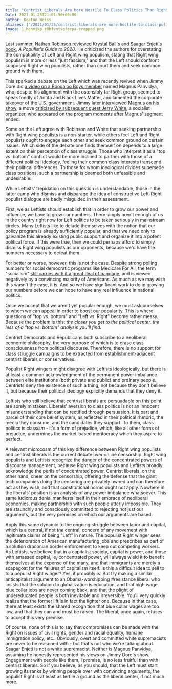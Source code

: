 ```yaml
---
title: "Centrist Liberals Are More Hostile To Class Politics Than Right Wing Populists"
Date: 2021-01-25T21:01:56+00:00
author: Keaton Weiss
aliases: ["/2021/01/25/centrist-liberals-are-more-hostile-to-class-politics-than-right-wing-populists"]
image: 1_hgnmjkp_r0hfvmtsgfocpa-cropped.png
---
```


Last summer, [Nathan Robinson reviewed Krystal Ball's and Saagar Enjeti's book](https://www.currentaffairs.org/2020/06/isnt-right-wing-populism-just-fascism), *A Populist's Guide to 2020*. He criticized the authors for overstating the compatibility of Left and Right wing populism, stating that Right wing populism is more or less "just fascism," and that the Left should confront supposed Right wing populists, rather than court them and seek common ground with them.

This sparked a debate on the Left which was recently revived when Jimmy Dore did [a video on a Boogaloo Boys member](https://www.youtube.com/watch?v=5ZMB9052rEs&t) named Magnus Panvidya, who, despite his alignment with the ostensibly far Right group, seemed to speak fondly of Antifa and Black Lives Matter, and lamented the corporate takeover of the U.S. government. Jimmy later [interviewed Magnus on his show](https://www.youtube.com/watch?v=5ZMB9052rEs&t), a move [criticized by subsequent guest Jerry White](https://www.youtube.com/watch?v=qptXBgkF8R8&t), a socialist organizer, who appeared on the program moments after Magnus' segment ended. 

Some on the Left agree with Robinson and White that seeking partnership with Right wing populists is a non-starter, while others feel Left and Right populists ought to engage each other and seek common ground on certain issues. Which side of the debate one finds themself on depends to a large extent on their perception of class struggle. Those who interpret it as a "top vs. bottom" conflict would be more inclined to partner with those of a different political ideology, feeling their common class interests transcend their political differences. To those for whom ideological divides supersede class positions, such a partnership is deemed both unfeasible and undesirable.

While Leftists' trepidation on this question is understandable, those in the latter camp who dismiss and disparage the idea of constructive Left-Right populist dialogue are badly misguided in their assessment.

First, we as Leftists should establish that in order to grow our power and influence, we have to grow our numbers. There simply aren't enough of us in the country right now for Left politics to be taken seriously in mainstream circles. Many Leftists like to delude themselves with the notion that our policy program is already sufficiently popular, and that we need only to galvanize this already existing public support and organize it into a potent political force. If this were true, then we could perhaps afford to simply dismiss Right wing populists as our opponents, because we'd have the numbers necessary to defeat them.

For better or worse, however, this is not the case. Despite strong polling numbers for social democratic programs like Medicare For All, the term "socialism" [still carries with it a great deal of baggage](https://news.gallup.com/opinion/polling-matters/287459/public-opinion-review-americans-word-socialism.aspx), and is viewed negatively by a convincing majority of Americans. As much as we may wish this wasn't the case, it is. And so we have significant work to do in growing our numbers before we can hope to have any real influence in national politics. 

Once we accept that we aren't yet popular enough, we must ask ourselves to whom we can appeal in order to boost our popularity. This is where questions of "top vs. bottom" and "Left vs. Right" become rather messy. Because the problem is this: *the closer you get to the political center, the less of a "top vs. bottom" analysis you'll find.* 

Centrist Democrats and Republicans both subscribe to a neoliberal economic philosophy, the very purpose of which is to erase class consciousness from political discourse. Therefore, there is no support for class struggle campaigns to be extracted from establishment-adjacent centrist liberals or conservatives.

Populist Right wingers might disagree with Leftists ideologically, but there is at least a common acknowledgment of the permanent power imbalance between elite institutions (both private and public) and ordinary people. Centrists deny the existence of such a thing, not because they don't believe it, but because their political ideology explicitly demands that they deny it.

Leftists who still believe that centrist liberals are persuadable on this point are sorely mistaken. Liberals' aversion to class politics is not an innocent misunderstanding that can be rectified through persuasion. It is part and parcel of their core belief system, as reflected in their political rhetoric, the media they consume, and the candidates they support. To them, class politics is class*ism -* it's a form of prejudice, which, like all other forms of prejudice, undermines the market-based meritocracy which they aspire to perfect.

A relevant microcosm of this key difference between Right wing populists and centrist liberals is the current debate over online censorship. Right wing populists and Leftists recognize the danger of the concentrated powers of discourse management, because Right wing populists and Leftists broadly acknowledge the perils of concentrated power. Centrist liberals, on the other hand, cheer on the censorship, offering the defense that the giant tech companies doing the censoring are privately owned and can therefore act as they wish, and that constitutional norms ought not apply. Nowhere in the liberals' position is an analysis of any power imbalance whatsoever. This same ludicrous denial manifests itself in their embrace of neoliberal economics, making partnership with such people utterly impossible. They are staunchly and consciously committed to rejecting not just our arguments, but the very premises on which our arguments are based. 

Apply this same dynamic to the ongoing struggle between labor and capital, which is a central, if not *the* central, concern of any movement with legitimate claims of being "Left" in nature. The populist Right winger sees the deterioration of American manufacturing jobs and prescribes as part of a solution draconian border enforcement to keep out competing workers. As Leftists, we believe that in a capitalist society, capital is power, and those with amassed capital, ie, concentrated power, will always wield it to benefit themselves at the expense of the many, and that immigrants are merely a scapegoat for the failures of capitalism itself. Is this a difficult idea to sell to to a populist Right winger? Yes, it probably is. But try making a similar anticapitalist argument to an Obama-worshipping #resistance liberal who insists that the solution to globalization is education, and that high wage blue collar jobs are never coming back, and that the plight of undereducated people is both inevitable and irreversible. You'll very quickly realize that the former lift is in fact the lighter one. Because in that case, there at least exists the shared recognition that blue collar wages are too low, and that they can and must be raised. The liberal, once again, refuses to accept this very premise. 

Of course, none of this is to say that compromises can be made with the Right on issues of civil rights, gender and racial equality, humane immigration policy, etc.. Obviously, overt and committed white supremacists are never to be reasoned with - but that's not who we're talking about. Saagar Enjeti is not a white supremacist. Neither is Magnus Panvidya, assuming he honestly represented his views on Jimmy Dore's show. Engagement with people like them, I promise, is no less fruitful than with centrist liberals. So if you believe, as you should, that the Left must start growing its ranks by winning people over with convincing arguments, the populist Right is at least as fertile a ground as the liberal center, if not much more.
